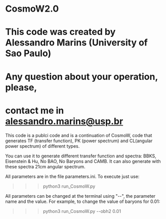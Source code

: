 # CosmoW2.0

# This code was created by Alessandro Marins (University of Sao Paulo)
# Any question about your operation, please, 
# contact me in alessandro.marins@usp.br


This code is a publci code and is a continuation of CosmoW, code that generates TF (transfer function), PK (power spectrum) and CL(angular power spectrum) of different types.

You can use it to generate different transfer function and spectra: BBKS, Eisenstein & Hu, No BAO, No Baryons and CAMB. It can also generate with these spectra 21cm angular spectrum.

All parameters are in the file parameters.ini. To execute just use:

>>> python3 run_CosmoW.py

All parameters can be changed at the terminal using "--", the parameter name and the value. For example, to change the value of baryons for 0.01:

>>> python3 run_CosmoW.py --obh2 0.01
